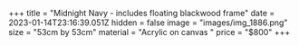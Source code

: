 +++
title = "Midnight Navy - includes floating blackwood frame"
date = 2023-01-14T23:16:39.051Z
hidden = false
image = "images/img_1886.png"
size = "53cm by 53cm"
material = "Acrylic on canvas "
price = "$800"
+++
